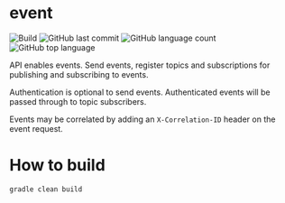 # event
![Build](https://github.com/trevorism/event/actions/workflows/deploy.yml/badge.svg)
![GitHub last commit](https://img.shields.io/github/last-commit/trevorism/event)
![GitHub language count](https://img.shields.io/github/languages/count/trevorism/event)
![GitHub top language](https://img.shields.io/github/languages/top/trevorism/event)

API enables events. Send events, register topics and subscriptions for publishing and subscribing to events.

Authentication is optional to send events. Authenticated events will be passed through to topic subscribers.

Events may be correlated by adding an `X-Correlation-ID` header on the event request.

# How to build
`gradle clean build`

